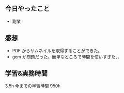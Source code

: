 ## 今日やったこと

- 副業

## 感想

- PDF からサムネイルを取得することができた。
- gem が問題だった。簡単なところで時間を使いすぎた、、

## 学習&実務時間

3.5h
今までの学習時間 950h
